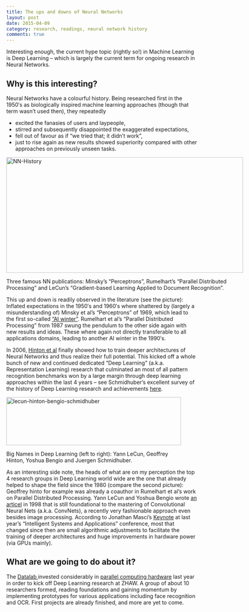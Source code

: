 ```yaml
---
title: The ups and downs of Neural Networks
layout: post
date: 2015-04-09
category: research, readings, neural network history
comments: true
---
```


Interesting enough, the current hype topic (rightly so!) in Machine Learning is Deep Learning &#8211; which is largely the current term for ongoing research in Neural Networks.

## Why is this interesting?

Neural Networks have a colourful history. Being researched first in the 1950&#8242;s as biologically inspired machine learning approaches (though that term wasn&#8217;t used then), they repeatedly

  * excited the fanasies of users and laypeople,
  * stirred and subsequently disappointed the exaggerated expectations,
  * fell out of favour as if &#8220;we tried that; it didn&#8217;t work&#8221;,
  * just to rise again as new results showed superiority compared with other approaches on previously unseen tasks.<!--more-->

<div id="attachment_242" class="wp-caption alignnone" style="width: 635px">
  <a href="http://stdm.github.io/images/NN-History.jpg"><img class="size-large wp-image-242" title="Neural Network hisotry in writing." alt="NN-History" src="http://stdm.github.io/images/NN-History.jpg" width="625" height="305" /></a>
  
  <p class="wp-caption-text">
    Three famous NN publications: Minsky&#8217;s &#8220;Perceptrons&#8221;, Rumelhart&#8217;s &#8220;Parallel Distributed Processing&#8221; and LeCun&#8217;s &#8220;Gradient-based Learning Applied to Document Recognition&#8221;.
  </p>
</div>

This up and down is readily observed in the literature (see the picture): Inflated expectations in the 1950&#8242;s and 1960&#8242;s where shattered by (largely a misunderstanding of) Minsky et al&#8217;s &#8220;Perceptrons&#8221; of 1969, which lead to the first so-called <a href="http://en.wikipedia.org/wiki/AI_winter" target="_blank">&#8220;AI winter&#8221;</a>. Rumelhart et al&#8217;s &#8220;Parallel Distributed Processing&#8221; from 1987 swung the pendulum to the other side again with new results and ideas. These where again not directly transferable to all applications domains, leading to another AI winter in the 1990&#8242;s.

In 2006, <a href="http://www.cs.toronto.edu/~hinton/absps/ncfast.pdf" target="_blank">Hinton et al</a> finally showed how to train deeper architectures of Neural Networks and thus realize their full potential. This kicked off a whole bunch of new and continued dedicated &#8220;Deep Learning&#8221; (a.k.a. Representation Learning) research that culminated an most of all pattern recognition benchmarks won by a large margin through deep learning approaches within the last 4 years &#8211; see Schmidhuber&#8217;s excellent survey of the history of Deep Learning research and achievements <a href="http://arxiv.org/abs/1404.7828" target="_blank">here</a>.

<div id="attachment_243" class="wp-caption alignnone" style="width: 471px">
  <a href="http://stdm.github.io/images/lecun-hinton-bengio-schmidhuber.jpg"><img class="size-full wp-image-243 " title="Big 4 in DL" alt="lecun-hinton-bengio-schmidhuber" src="http://stdm.github.io/images/lecun-hinton-bengio-schmidhuber.jpg" width="461" height="127" /></a>
  
  <p class="wp-caption-text">
    Big Names in Deep Learning (left to right): Yann LeCun, Geoffrey Hinton, Yoshua Bengio and Juergen Schmidhuber.
  </p>
</div>

As an interesting side note, the heads of what are on my perception the top 4 research groups in Deep Learning world wide are the one that already helped to shape the field since the 1980 (compare the second picture): Geoffrey hinto for example was already a coauthor in Rumelhart et al&#8217;s work on Parallel Distributed Processing. Yann LeCun and Yoshua Bengio wrote <a href="http://yann.lecun.com/exdb/publis/pdf/lecun-98.pdf" target="_blank">an articel</a> in 1998 that is still foundational to the mastering of Convolutional Neural Nets (a.k.a. ConvNets), a recently very fashionable approach even besides image processing. According to Jonathan Masci&#8217;s <a href="http://www.s-i.ch/fileadmin/daten/sgaico/keynote_masci_small.zip" target="_blank">Keynote</a> at last year&#8217;s &#8220;Intelligent Systems and Applications&#8221; conference, most that changed since then are small algorithmic adjustments to facilitate the training of deeper architectures and huge improvements in hardware power (via GPUs mainly).

## What are we going to do about it?

The <a href="http://www.zhaw.ch/datalab" target="_blank">Datalab </a>invested considerably in <a href="http://www.zhaw.ch/de/zhaw/institute-zentren/uebergreifende-institute-zentren/dlab/hardware.html" target="_blank">parallel computing hardware</a> last year in order to kick off Deep Learning research at ZHAW. A group of about 10 researchers formed, reading foundations and gaining momentum by implementing prototypes for various applications including face recognition and OCR. First projects are already finished, and more are yet to come.
